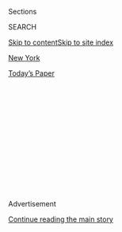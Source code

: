 <div id="app">

<div>

<div>

<div>

<div class="NYTAppHideMasthead css-1q2w90k e1suatyy0">

<div class="section css-ui9rw0 e1suatyy2">

<div class="css-eph4ug er09x8g0">

<div class="css-6n7j50">

</div>

<span class="css-1dv1kvn">Sections</span>

<div class="css-10488qs">

<span class="css-1dv1kvn">SEARCH</span>

</div>

[Skip to content](#site-content)[Skip to site index](#site-index)

</div>

<div id="masthead-section-label" class="css-1wr3we4 eaxe0e00">

[New
York](https://www.nytimes3xbfgragh.onion/section/nyregion)

</div>

<div class="css-10698na e1huz5gh0">

</div>

</div>

<div id="masthead-bar-one" class="section hasLinks css-15hmgas e1csuq9d3">

<div class="css-uqyvli e1csuq9d0">

</div>

<div class="css-1uqjmks e1csuq9d1">

</div>

<div class="css-9e9ivx">

[](https://myaccount.nytimes3xbfgragh.onion/auth/login?response_type=cookie&client_id=vi)

</div>

<div class="css-1bvtpon e1csuq9d2">

[Today’s
Paper](https://www.nytimes3xbfgragh.onion/section/todayspaper)

</div>

</div>

</div>

</div>

<div data-aria-hidden="false">

<div id="site-content" data-role="main">

<div>

<div class="css-1aor85t" style="opacity:0.000000001;z-index:-1;visibility:hidden">

<div class="css-1hqnpie">

<div class="css-epjblv">

<span class="css-17xtcya">[New
York](/section/nyregion)</span><span class="css-x15j1o">|</span><span class="css-fwqvlz">10
of the Best New N.Y.C. Restaurants (For
Now)</span>

</div>

<div class="css-k008qs">

<div class="css-1iwv8en">

<span class="css-18z7m18"></span>

<div>

</div>

</div>

<span class="css-1n6z4y">https://nyti.ms/2zdkiP4</span>

<div class="css-1705lsu">

<div class="css-4xjgmj">

<div class="css-4skfbu" data-role="toolbar" data-aria-label="Social Media Share buttons, Save button, and Comments Panel with current comment count" data-testid="share-tools">

  - 
  - 
  - 
  - 
    
    <div class="css-6n7j50">
    
    </div>

  - 

</div>

</div>

</div>

</div>

</div>

</div>

<div class="css-13pd83m">

</div>

<div id="top-wrapper" class="css-1sy8kpn">

<div id="top-slug" class="css-l9onyx">

Advertisement

</div>

[Continue reading the main
story](#after-top)

<div class="ad top-wrapper" style="text-align:center;height:100%;display:block;min-height:250px">

<div id="top" class="place-ad" data-position="top" data-size-key="top">

</div>

</div>

<div id="after-top">

</div>

</div>

<div>

<div id="sponsor-wrapper" class="css-1hyfx7x">

<div id="sponsor-slug" class="css-19vbshk">

Supported by

</div>

[Continue reading the main
story](#after-sponsor)

<div id="sponsor" class="ad sponsor-wrapper" style="text-align:center;height:100%;display:block">

</div>

<div id="after-sponsor">

</div>

</div>

<div class="css-186x18t">

</div>

<div class="css-1vkm6nb ehdk2mb0">

# 10 of the Best New N.Y.C. Restaurants (For Now)

</div>

These are the dinners and dining rooms our restaurant critic, Pete
Wells, craves most — at least for the next few
months.

<div class="css-79elbk" data-testid="photoviewer-wrapper">

<div class="css-z3e15g" data-testid="photoviewer-wrapper-hidden">

</div>

<div class="css-1a48zt4 ehw59r15" data-testid="photoviewer-children">

![<span class="css-cnj6d5 e1z0qqy90" itemprop="copyrightHolder"><span class="css-1ly73wi e1tej78p0">Credit...</span><span><span>Daniel
Krieger for The New York
Times</span></span></span>](https://static01.graylady3jvrrxbe.onion/images/2018/11/07/nyregion/00best-restaurants02/merlin_145101372_78482521-cfa0-4029-a34e-ae2865d1a88e-articleLarge.jpg?quality=75&auto=webp&disable=upscale)

</div>

</div>

<div class="css-18e8msd">

<div class="css-vp77d3 epjyd6m0">

<div class="css-1baulvz">

By [<span class="css-1baulvz last-byline" itemprop="name">Pete
Wells</span>](https://www.nytimes3xbfgragh.onion/by/pete-wells)

</div>

</div>

  - Nov. 15,
    2018

  - 
    
    <div class="css-4xjgmj">
    
    <div class="css-d8bdto" data-role="toolbar" data-aria-label="Social Media Share buttons, Save button, and Comments Panel with current comment count" data-testid="share-tools">
    
      - 
      - 
      - 
      - 
        
        <div class="css-6n7j50">
        
        </div>
    
      - 
    
    </div>
    
    </div>

</div>

</div>

<div class="section meteredContent css-1r7ky0e" name="articleBody" itemprop="articleBody">

<div class="css-1fanzo5 StoryBodyCompanionColumn">

<div class="css-53u6y8">

Pete Wells has been The New York Times’s restaurant critic since 2012.
He has reviewed hundreds of places to eat, from high-profile, [high-end
restaurants](https://www.nytimes3xbfgragh.onion/2018/10/09/dining/manhatta-restaurant-review.html)
to [small neighborhood
spots](https://www.nytimes3xbfgragh.onion/2018/10/02/dining/village-cafe-review-brooklyn.html).

These are the 10 restaurants he doesn’t want you to miss — for now.

And check out [10 of the best pizza slices in New York
City](https://www.nytimes3xbfgragh.onion/2018/11/15/nyregion/best-pizza-slices-nyc.html).

-----

</div>

</div>

<div class="css-1fanzo5 StoryBodyCompanionColumn">

<div class="css-53u6y8">

## Frenchette

### TriBeCa, Manhattan

</div>

</div>

<div class="css-79elbk" data-testid="photoviewer-wrapper">

<div class="css-z3e15g" data-testid="photoviewer-wrapper-hidden">

</div>

<div class="css-1a48zt4 ehw59r15" data-testid="photoviewer-children">

![<span class="css-cnj6d5 e1z0qqy90" itemprop="copyrightHolder"><span class="css-1ly73wi e1tej78p0">Credit...</span><span>Cole
Wilson for The New York
Times</span></span>](https://static01.graylady3jvrrxbe.onion/images/2018/11/07/nyregion/00best-restaurants-Frenchette/merlin_140661675_bbab8efe-e160-41eb-8904-3c0e4ec8cb1e-articleLarge.jpg?quality=75&auto=webp&disable=upscale)

</div>

</div>

<div class="css-1fanzo5 StoryBodyCompanionColumn">

<div class="css-53u6y8">

While its approach to French cuisine can be novel (snails with soft
scrambled eggs),
[Frenchette’s](https://www.nytimes3xbfgragh.onion/2018/07/10/dining/frenchette-review-restaurant-tribeca.html)
setting, menu structure and portion sizes are formidably traditional.
Reservations at night are scarcer than Burgundy truffles, but they are
easier to find for lunch, which the restaurant began serving this fall.

241 West Broadway (North Moore Street), TriBeCa; 212-334-3883;
[frenchettenyc.com](https://www.frenchettenyc.com/).

-----

## Adda

### Long Island City, Queens

</div>

</div>

<div class="css-cfo9c3">

</div>

<div class="css-1fanzo5 StoryBodyCompanionColumn">

<div class="css-53u6y8">

Rather than stealing looks from Instagram, Adda doubles down on
home-style cooking from around India. The menu runs from stuff you may
know, like butter chicken, to stuff you may not, like chicken liver
masala. Ingredients, like the bouquet of greens in saag paneer, are
chosen with care and the spices practically vibrate.

31-31 Thomson Avenue (Van Dam Street), Long Island City, Queens;
718-433-3888;
[addanyc.com](https://www.addanyc.com/).

-----

</div>

</div>

<div class="css-1fanzo5 StoryBodyCompanionColumn">

<div class="css-53u6y8">

## Atomix

### Murray Hill, Manhattan

</div>

</div>

<div class="css-79elbk" data-testid="photoviewer-wrapper">

<div class="css-z3e15g" data-testid="photoviewer-wrapper-hidden">

</div>

<div class="css-1a48zt4 ehw59r15" data-testid="photoviewer-children">

<div class="css-1xdhyk6 erfvjey0">

<span class="css-1ly73wi e1tej78p0">Image</span>

<div class="css-zjzyr8">

<div data-testid="lazyimage-container" style="height:257.77777777777777px">

</div>

</div>

</div>

<span class="css-cnj6d5 e1z0qqy90" itemprop="copyrightHolder"><span class="css-1ly73wi e1tej78p0">Credit...</span><span>Daniel
Krieger for The New York Times</span></span>

</div>

</div>

<div class="css-1fanzo5 StoryBodyCompanionColumn">

<div class="css-53u6y8">

Every opportunity latent in the tasting-menu format is brought out and
turned to advantage by
[Atomix](https://www.nytimes3xbfgragh.onion/2018/10/16/dining/atomix-review-korean.html),
where each course comes with a flash card that builds your understanding
of Korean ingredients and culture. At the end of the night, you have a
full deck and a set of new impressions of Korea, too.

104 East 30th Street (Park Avenue South), Murray Hill;
[atomixnyc.com](https://www.atomixnyc.com/).

-----

## Henry at Life Hotel

### NoMad, Manhattan

</div>

</div>

<div class="css-79elbk" data-testid="photoviewer-wrapper">

<div class="css-z3e15g" data-testid="photoviewer-wrapper-hidden">

</div>

<div class="css-1a48zt4 ehw59r15" data-testid="photoviewer-children">

<div class="css-1xdhyk6 erfvjey0">

<span class="css-1ly73wi e1tej78p0">Image</span>

<div class="css-zjzyr8">

<div data-testid="lazyimage-container" style="height:257.77777777777777px">

</div>

</div>

</div>

<span class="css-cnj6d5 e1z0qqy90" itemprop="copyrightHolder"><span class="css-1ly73wi e1tej78p0">Credit...</span><span>Daniel
Krieger for The New York Times</span></span>

</div>

</div>

<div class="css-1fanzo5 StoryBodyCompanionColumn">

<div class="css-53u6y8">

Joseph Johnson, known everywhere as J J, can fit more ideas on one plate
than most chefs get into their entire menus. The ideas that animate him
come from Africa and from across the African diaspora; his global vision
has had diners crowding in ever since August, when his arrival brought
[Henry](https://www.nytimes3xbfgragh.onion/2018/10/30/dining/henry-at-life-hotel-by-jj-review.html)
back from the dead.

19 West 31st Street (Fifth Avenue), NoMad; 212-615-9910;
[henrynomad.com](http://henrynomad.com/).

-----

## Hunan Slurp

### East Village, Manhattan

</div>

</div>

<div class="css-79elbk" data-testid="photoviewer-wrapper">

<div class="css-z3e15g" data-testid="photoviewer-wrapper-hidden">

</div>

<div class="css-1a48zt4 ehw59r15" data-testid="photoviewer-children">

<div class="css-1xdhyk6 erfvjey0">

<span class="css-1ly73wi e1tej78p0">Image</span>

<div class="css-zjzyr8">

<div data-testid="lazyimage-container" style="height:257.77777777777777px">

</div>

</div>

</div>

<span class="css-cnj6d5 e1z0qqy90" itemprop="copyrightHolder"><span class="css-1ly73wi e1tej78p0">Credit...</span><span>Jeenah
Moon for The New York Times</span></span>

</div>

</div>

<div class="css-1fanzo5 StoryBodyCompanionColumn">

<div class="css-53u6y8">

Many of the appetizers and main courses at [Hunan
Slurp](https://www.nytimes3xbfgragh.onion/2018/10/23/dining/hunan-slurp-review.html)
turn out to have the direct, intense energy that you’d hope for from a
stylish restaurant with a Hunan-born chef. Many, but not all. The bowls
of rice noodles, though, are consistently impressive.

112 First Avenue (East Seventh Street), East Village; 646-585-9585;
[hunanslurp.com](https://www.hunanslurp.com/).

-----

## Kopitiam

### Chinatown, Manhattan

</div>

</div>

<div class="css-79elbk" data-testid="photoviewer-wrapper">

<div class="css-z3e15g" data-testid="photoviewer-wrapper-hidden">

</div>

<div class="css-1a48zt4 ehw59r15" data-testid="photoviewer-children">

<div class="css-1xdhyk6 erfvjey0">

<span class="css-1ly73wi e1tej78p0">Image</span>

<div class="css-zjzyr8">

<div data-testid="lazyimage-container" style="height:257.77777777777777px">

</div>

</div>

</div>

<span class="css-cnj6d5 e1z0qqy90" itemprop="copyrightHolder"><span class="css-1ly73wi e1tej78p0">Credit...</span><span>Jeenah
Moon for The New York Times</span></span>

</div>

</div>

<div class="css-1fanzo5 StoryBodyCompanionColumn">

<div class="css-53u6y8">

A love letter to the simple coffee and tea parlors of Malaysia and the
Chinese-influenced cooking they serve,
[Kopitiam](https://www.nytimes3xbfgragh.onion/2018/09/25/dining/kopitiam-restaurant-review.html)
now has a nicer, larger space. You can drop in at any time of day for
superior renditions of classics like nasi lemak and grilled stingray;
sample a few sweets and snacks; and watch as your milky coffee is cooled
and frothed by being poured from pot to cup in long, curving ribbons.

151 East Broadway (Rutgers Street), Chinatown; 646-609-3785;
[kopitiamnyc.com](https://www.kopitiamnyc.com/).

-----

## Misi

### Williamsburg, Brooklyn

</div>

</div>

<div class="css-79elbk" data-testid="photoviewer-wrapper">

<div class="css-z3e15g" data-testid="photoviewer-wrapper-hidden">

</div>

<div class="css-1a48zt4 ehw59r15" data-testid="photoviewer-children">

<div class="css-1xdhyk6 erfvjey0">

<span class="css-1ly73wi e1tej78p0">Image</span>

<div class="css-zjzyr8">

<div data-testid="lazyimage-container" style="height:257.77777777777777px">

</div>

</div>

</div>

<span class="css-cnj6d5 e1z0qqy90" itemprop="copyrightHolder"><span class="css-1ly73wi e1tej78p0">Credit...</span><span>An
Rong Xu for The New York Times</span></span>

</div>

</div>

<div class="css-1fanzo5 StoryBodyCompanionColumn">

<div class="css-53u6y8">

It’s pronounced “missy,” after the chef, Missy Robbins, who’s become the
most exciting interpreter of Italian food in the city.
[Misi’s](https://www.nytimes3xbfgragh.onion/2018/08/28/dining/missy-robbins-misi.html)
menu is largely meatless and is divided into two categories: vegetables,
seasoned simply but energetically, and house-made pastas.

329 Kent Avenue (South Fourth Street), Williamsburg, Brooklyn;
347-566-3262;
[misinewyork.com](https://www.misinewyork.com/).

</div>

</div>

<div class="css-1fanzo5 StoryBodyCompanionColumn">

<div class="css-53u6y8">

-----

## Shabushabu Macoron

### Lower East Side, Manhattan

</div>

</div>

<div class="css-79elbk" data-testid="photoviewer-wrapper">

<div class="css-z3e15g" data-testid="photoviewer-wrapper-hidden">

</div>

<div class="css-1a48zt4 ehw59r15" data-testid="photoviewer-children">

<div class="css-1xdhyk6 erfvjey0">

<span class="css-1ly73wi e1tej78p0">Image</span>

<div class="css-zjzyr8">

<div data-testid="lazyimage-container" style="height:290px">

</div>

</div>

</div>

<span class="css-cnj6d5 e1z0qqy90" itemprop="copyrightHolder"><span class="css-1ly73wi e1tej78p0">Credit...</span><span>Cole
Wilson for The New York Times</span></span>

</div>

</div>

<div class="css-1fanzo5 StoryBodyCompanionColumn">

<div class="css-53u6y8">

When you need your faith in restaurants restored, go here. [Mako
Okano](https://www.nytimes3xbfgragh.onion/slideshow/2018/06/12/dining/shabushabu-macoron-nyc/s/13rest-ss1.html),
the chef, has turned the rowdy scrum of shabu shabu hot pot cooking into
a quietly personal experience. She cooks and serves nearly every bite of
food herself, and making you feel taken care of seems to be her only
goal.

61 Delancey Street (Allen Street), Lower East Side; 212-925-5220;
[shabushabumacoron.com](https://www.shabushabumacoron.com/).

-----

## Sofreh

### Prospect Heights, Brooklyn

</div>

</div>

<div class="css-79elbk" data-testid="photoviewer-wrapper">

<div class="css-z3e15g" data-testid="photoviewer-wrapper-hidden">

</div>

<div class="css-1a48zt4 ehw59r15" data-testid="photoviewer-children">

<div class="css-1xdhyk6 erfvjey0">

<span class="css-1ly73wi e1tej78p0">Image</span>

<div class="css-zjzyr8">

<div data-testid="lazyimage-container" style="height:257.77777777777777px">

</div>

</div>

</div>

<span class="css-cnj6d5 e1z0qqy90" itemprop="copyrightHolder"><span class="css-1ly73wi e1tej78p0">Credit...</span><span>Jeenah
Moon for The New York Times</span></span>

</div>

</div>

<div class="css-1fanzo5 StoryBodyCompanionColumn">

<div class="css-53u6y8">

On the first floor of a Brooklyn brownstone,
[Sofreh](https://www.nytimes3xbfgragh.onion/2018/09/11/dining/sofreh-review.html)
has a hospitable, dinner-party atmosphere and Persian cooking of the
sort that an Iranian émigré might make for friends. The saffron rice,
the nigella-flecked loaves of barbari, the eggplant and yogurt dips are
painstaking and meant to impress, but they’re also relaxed, with a
modern, cosmopolitan attitude.

75 Saint Marks Avenue (Flatbush Avenue), Prospect Heights, Brooklyn;
646-340-0322;
[sofrehnyc.com](http://www.sofrehnyc.com/).

-----

</div>

</div>

<div class="css-1fanzo5 StoryBodyCompanionColumn">

<div class="css-53u6y8">

## The Islands

### Crown Heights, Brooklyn

</div>

</div>

<div class="css-79elbk" data-testid="photoviewer-wrapper">

<div class="css-z3e15g" data-testid="photoviewer-wrapper-hidden">

</div>

<div class="css-1a48zt4 ehw59r15" data-testid="photoviewer-children">

<div class="css-1xdhyk6 erfvjey0">

<span class="css-1ly73wi e1tej78p0">Image</span>

<div class="css-zjzyr8">

<div data-testid="lazyimage-container" style="height:290px">

</div>

</div>

</div>

<span class="css-cnj6d5 e1z0qqy90" itemprop="copyrightHolder"><span class="css-1ly73wi e1tej78p0">Credit...</span><span>Cole
Wilson for The New York Times</span></span>

</div>

</div>

<div class="css-1fanzo5 StoryBodyCompanionColumn">

<div class="css-53u6y8">

Crunchy salt-cod fritters with fresh hot chiles; juicy fried snapper
escoveitch doused in pickled vegetables; barbecued chicken with a sauce
like a Christmas ham glaze: [The
Islands](https://www.nytimes3xbfgragh.onion/2018/06/26/dining/the-islands-review.html)
cooks Jamaican food without gimmicks. This is the restaurant’s second
location, but it’s so much bigger, brighter and more welcoming that it
hardly seems related to the cramped old spot.

671 Washington Avenue (Saint Marks Avenue), Crown Heights, Brooklyn;
718-398-3575.

-----

</div>

</div>

</div>

<div>

</div>

<div>

</div>

<div>

</div>

<div>

<div id="bottom-wrapper" class="css-1ede5it">

<div id="bottom-slug" class="css-l9onyx">

Advertisement

</div>

[Continue reading the main
story](#after-bottom)

<div id="bottom" class="ad bottom-wrapper" style="text-align:center;height:100%;display:block;min-height:90px">

</div>

<div id="after-bottom">

</div>

</div>

</div>

</div>

</div>

## Site Index

<div>

</div>

## Site Information Navigation

  - [© <span>2020</span> <span>The New York Times
    Company</span>](https://help.nytimes3xbfgragh.onion/hc/en-us/articles/115014792127-Copyright-notice)

<!-- end list -->

  - [NYTCo](https://www.nytco.com/)
  - [Contact
    Us](https://help.nytimes3xbfgragh.onion/hc/en-us/articles/115015385887-Contact-Us)
  - [Work with us](https://www.nytco.com/careers/)
  - [Advertise](https://nytmediakit.com/)
  - [T Brand Studio](http://www.tbrandstudio.com/)
  - [Your Ad
    Choices](https://www.nytimes3xbfgragh.onion/privacy/cookie-policy#how-do-i-manage-trackers)
  - [Privacy](https://www.nytimes3xbfgragh.onion/privacy)
  - [Terms of
    Service](https://help.nytimes3xbfgragh.onion/hc/en-us/articles/115014893428-Terms-of-service)
  - [Terms of
    Sale](https://help.nytimes3xbfgragh.onion/hc/en-us/articles/115014893968-Terms-of-sale)
  - [Site
    Map](https://spiderbites.nytimes3xbfgragh.onion)
  - [Help](https://help.nytimes3xbfgragh.onion/hc/en-us)
  - [Subscriptions](https://www.nytimes3xbfgragh.onion/subscription?campaignId=37WXW)

</div>

</div>

</div>

</div>

